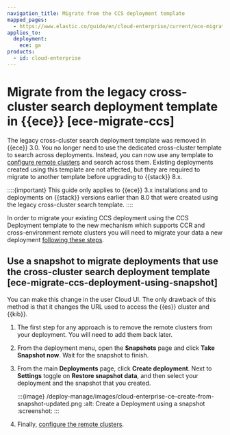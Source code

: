 ```yaml
---
navigation_title: Migrate from the CCS deployment template
mapped_pages:
  - https://www.elastic.co/guide/en/cloud-enterprise/current/ece-migrate-ccs.html
applies_to:
  deployment:
    ece: ga
products:
  - id: cloud-enterprise
---
```


# Migrate from the legacy cross-cluster search deployment template in {{ece}} [ece-migrate-ccs]

The legacy cross-cluster search deployment template was removed in {{ece}} 3.0. You no longer need to use the dedicated cross-cluster template to search across deployments. Instead, you can now use any template to [configure remote clusters](ece-enable-ccs.md) and search across them. Existing deployments created using this template are not affected, but they are required to migrate to another template before upgrading to {{stack}} 8.x.

::::{important}
This guide only applies to {{ece}} 3.x installations and to deployments on {{stack}} versions earlier than 8.0 that were created using the legacy cross-cluster search template.
::::

In order to migrate your existing CCS deployment using the CCS Deployment template to the new mechanism which supports CCR and cross-environment remote clusters you will need to migrate your data a new deployment [following these steps](#ece-migrate-ccs-deployment-using-snapshot).

## Use a snapshot to migrate deployments that use the cross-cluster search deployment template [ece-migrate-ccs-deployment-using-snapshot]

You can make this change in the user Cloud UI. The only drawback of this method is that it changes the URL used to access the {{es}} cluster and {{kib}}.

1. The first step for any approach is to remove the remote clusters from your deployment. You will need to add them back later.
2. From the deployment menu, open the **Snapshots** page and click **Take Snapshot now**. Wait for the snapshot to finish.
3. From the main **Deployments** page, click **Create deployment**. Next to **Settings** toggle on **Restore snapshot data**, and then select your deployment and the snapshot that you created.

   :::{image} /deploy-manage/images/cloud-enterprise-ce-create-from-snapshot-updated.png
   :alt: Create a Deployment using a snapshot
   :screenshot:
   :::

4. Finally, [configure the remote clusters](/deploy-manage/remote-clusters/ece-remote-cluster-other-ece.md).

